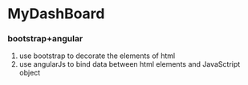 # MyDashBoard
### bootstrap+angular
1. use bootstrap to decorate the elements of html 
2. use angularJs to bind data between html elements and JavaSctript object
